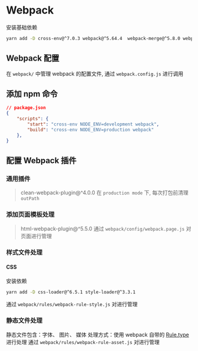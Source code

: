 # Webpack

安装基础依赖

```bash
yarn add -D cross-env@^7.0.3 webpack@^5.64.4  webpack-merge@^5.8.0 webpack-cli@^4.9.1
```

## Webpack 配置

在 `webpack/` 中管理 webpack 的配置文件, 通过 `webpack.config.js` 进行调用

## 添加 npm 命令

```json
// package.json
{
    "scripts": {
        "start": "cross-env NODE_ENV=development webpack",
        "build": "cross-env NODE_ENV=production webpack"
    },
}
```

## 配置 Webpack 插件

### 通用插件

> clean-webpack-plugin@^4.0.0
在 `production mode` 下, 每次打包前清理 `outPath`

### 添加页面模板处理

> html-webpack-plugin@^5.5.0
通过 `webpack/config/webpack.page.js` 对页面进行管理

### 样式文件处理

#### CSS

安装依赖

```bash
yarn add -D css-loader@^6.5.1 style-loader@^3.3.1
```

通过 `webpack/rules/webpack-rule-style.js` 对进行管理

### 静态文件处理

静态文件包含：字体、 图片、 媒体
处理方式：使用 webpack 自带的 [Rule.type](https://webpack.docschina.org/configuration/module/#ruletype) 进行处理
通过 `webpack/rules/webpack-rule-asset.js` 对进行管理
